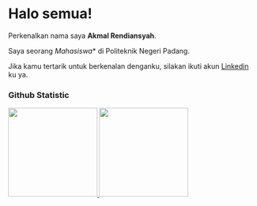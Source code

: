 # Halo semua! 

Perkenalkan nama saya **Akmal Rendiansyah**.<br>

Saya seorang *Mahasiswa** di Politeknik Negeri Padang.<br>

Jika kamu tertarik untuk berkenalan denganku, silakan ikuti akun [Linkedin](https://www.linkedin.com/in/akmal-rendiansyah-001692176/) ku ya.

### Github Statistic
<p align="left">
<a href="https://github.com/AkmalRendiansyah">
  <img height="180em" src="https://github-readme-stats-eight-theta.vercel.app/api?username=AkmalRendiansyah&show_icons=true&theme=algolia&include_all_commits=true&count_private=true"/>
  <img height="180em" src="https://github-readme-stats-eight-theta.vercel.app/api/top-langs/?username=AkmalRendiansyah&layout=compact&layout=compact&theme=algolia"/>
</a>
</p>
<!--
**AkmalRendiansyah/AkmalRendiansyah** is a ✨ _special_ ✨ repository because its `README.md` (this file) appears on your GitHub profile.

Here are some ideas to get you started:

- 🔭 I’m currently working on ...
- 🌱 I’m currently learning ...
- 👯 I’m looking to collaborate on ...
- 🤔 I’m looking for help with ...
- 💬 Ask me about ...
- 📫 How to reach me: ...
- 😄 Pronouns: ...
- ⚡ Fun fact: ...
-->
